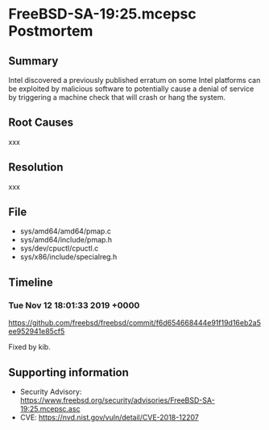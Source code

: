 # FreeBSD-SA-19:25.mcepsc Postmortem

## Summary

Intel discovered a previously published erratum on some Intel platforms can be exploited by malicious software to potentially cause a denial of service by triggering a machine check that will crash or hang the system.

## Root Causes

xxx

## Resolution

xxx

## File

* sys/amd64/amd64/pmap.c
* sys/amd64/include/pmap.h
* sys/dev/cpuctl/cpuctl.c
* sys/x86/include/specialreg.h

## Timeline

### Tue Nov 12 18:01:33 2019 +0000

https://github.com/freebsd/freebsd/commit/f6d654668444e91f19d16eb2a5ee952941e85cf5

Fixed by kib.

## Supporting information

* Security Advisory: https://www.freebsd.org/security/advisories/FreeBSD-SA-19:25.mcepsc.asc
* CVE: https://nvd.nist.gov/vuln/detail/CVE-2018-12207
